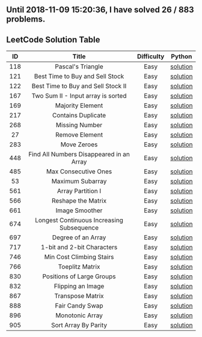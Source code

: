 Until 2018-11-09 15:20:36, I have solved 26 / 883 problems. 
----------------
## LeetCode Solution Table
| ID | Title | Difficulty | Python |
|:---:|:---:|:---:|:---:|
|118| Pascal's Triangle|Easy|[solution](array/118.%20Pascal's%20Triangle.py)|
|121| Best Time to Buy and Sell Stock|Easy|[solution](array/121.%20Best%20Time%20to%20Buy%20and%20Sell%20Stock.py)|
|122| Best Time to Buy and Sell Stock II|Easy|[solution](array/122.%20Best%20Time%20to%20Buy%20and%20Sell%20Stock%20II.py)|
|167| Two Sum II - Input array is sorted|Easy|[solution](array/167.%20Two%20Sum%20II%20-%20Input%20array%20is%20sorted.py)|
|169| Majority Element|Easy|[solution](array/169.%20Majority%20Element.py)|
|217| Contains Duplicate|Easy|[solution](array/217.%20Contains%20Duplicate.py)|
|268| Missing Number|Easy|[solution](array/268.%20Missing%20Number.py)|
|27| Remove Element|Easy|[solution](array/27.%20Remove%20Element.py)|
|283| Move Zeroes|Easy|[solution](array/283.%20Move%20Zeroes.py)|
|448| Find All Numbers Disappeared in an Array|Easy|[solution](array/448.%20Find%20All%20Numbers%20Disappeared%20in%20an%20Array.py)|
|485| Max Consecutive Ones|Easy|[solution](array/485.%20Max%20Consecutive%20Ones.py)|
|53| Maximum Subarray|Easy|[solution](array/53.%20Maximum%20Subarray.py)|
|561| Array Partition I|Easy|[solution](array/561.%20Array%20Partition%20I.py)|
|566| Reshape the Matrix|Easy|[solution](array/566.%20Reshape%20the%20Matrix.py)|
|661| Image Smoother|Easy|[solution](array/661.%20Image%20Smoother.py)|
|674| Longest Continuous Increasing Subsequence|Easy|[solution](array/674.%20Longest%20Continuous%20Increasing%20Subsequence.py)|
|697| Degree of an Array|Easy|[solution](array/697.%20Degree%20of%20an%20Array.py)|
|717| 1-bit and 2-bit Characters|Easy|[solution](array/717.%201-bit%20and%202-bit%20Characters.py)|
|746| Min Cost Climbing Stairs|Easy|[solution](array/746.%20Min%20Cost%20Climbing%20Stairs.py)|
|766| Toeplitz Matrix|Easy|[solution](array/766.%20Toeplitz%20Matrix.py)|
|830| Positions of Large Groups|Easy|[solution](array/830.%20Positions%20of%20Large%20Groups.py)|
|832| Flipping an Image|Easy|[solution](array/832.%20Flipping%20an%20Image.py)|
|867| Transpose Matrix|Easy|[solution](array/867.%20Transpose%20Matrix.py)|
|888| Fair Candy Swap|Easy|[solution](array/888.%20Fair%20Candy%20Swap.py)|
|896| Monotonic Array|Easy|[solution](array/896.%20Monotonic%20Array.py)|
|905| Sort Array By Parity|Easy|[solution](array/905.%20Sort%20Array%20By%20Parity.py)|
